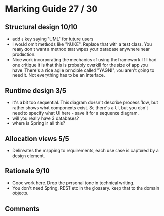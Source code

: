 
# Marking Guide   27 / 30


## Structural design 10/10
- add a key saying "UML" for future users.
- I would omit methods like "NUKE". Replace that with a test class. You really don't want a method that wipes your database anywhere near production. 
- Nice work incorporating the mechanics of using the    framework. If I had one critique it is that this is probably overkill for the size of app you have. There's a nice agile principle called "YAGNI", you aren't going to need it. Not everything has to be an interface.

## Runtime design 3/5
- it's a bit too sequential. This diagram doesn't describe process flow, but rather shows what components exist. So there's a UI, but you don't need to specify what UI here - save it for a sequence diagram.
- will you really have 3 databases?
- where is Spring in all this?


## Allocation views 5/5
- Delineates the mapping to requirements; each use case is captured by a design element.

## Rationale  9/10
- Good work here. Drop the personal tone in technical writing.
- You don't need Spring, REST etc in the glossary. keep that to the domain objects.

## Comments
